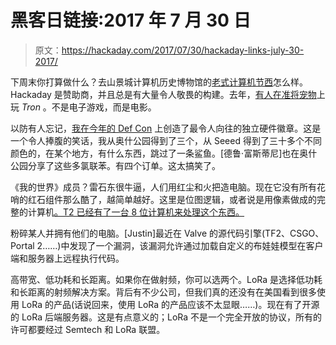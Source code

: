 # 黑客日链接:2017 年 7 月 30 日

> 原文：<https://hackaday.com/2017/07/30/hackaday-links-july-30-2017/>

下周末你打算做什么？去山景城计算机历史博物馆的[老式计算机节西](http://vcfed.org/wp/festivals/vintage-computer-festival-west/)怎么样。Hackaday 是赞助商，并且总是有大量令人敬畏的构建。去年，[有人在准将宠物](http://hackaday.com/2016/08/08/commodore-pet-mods-at-vcf-west-2016/)上玩 *Tron* 。不是电子游戏，而是电影。

以防有人忘记，[我在今年的 Def Con](https://hackaday.io/project/25150-the-official-hackaday-defcon-25-badge) 上创造了最令人向往的独立硬件徽章。这是一个令人捧腹的笑话，我从奥什公园得到了三个，从 Seeed 得到了三十多个不同颜色的，在某个地方，有什么东西，跳过了一条鲨鱼。[德鲁·富斯蒂尼]也在奥什公园分享了这些多氯联苯。有四个订单。这太搞笑了。

《我的世界》成员？雷石东很牛逼，人们用红尘和火把造电脑。现在它没有所有花哨的红石组件那么酷了，越简单越好。这里是位图逻辑，或者说是用像素做成的完整的计算机[。T2 已经有了一台 8 位计算机来处理这个东西。](https://realhet.wordpress.com/2015/09/02/bitmap-logic-simulator/)

粉碎某人并拥有他们的电脑。[Justin]最近在 Valve 的源代码引擎(TF2、CSGO、Portal 2……)中发现了一个漏洞，该漏洞允许通过加载自定义的布娃娃模型在客户端和服务器上远程执行代码。

高带宽、低功耗和长距离。如果你在做射频，你可以选两个。LoRa 是选择低功耗和长距离的射频解决方案。背后有不少公司，但我们真的还没有在美国看到很多使用 LoRa 的产品(话说回来，使用 LoRa 的产品应该不太显眼……)。现在有了开源的 LoRa 后端服务器。这是有点意义的；LoRa 不是一个完全开放的协议，所有的许可都要经过 Semtech 和 LoRa 联盟。